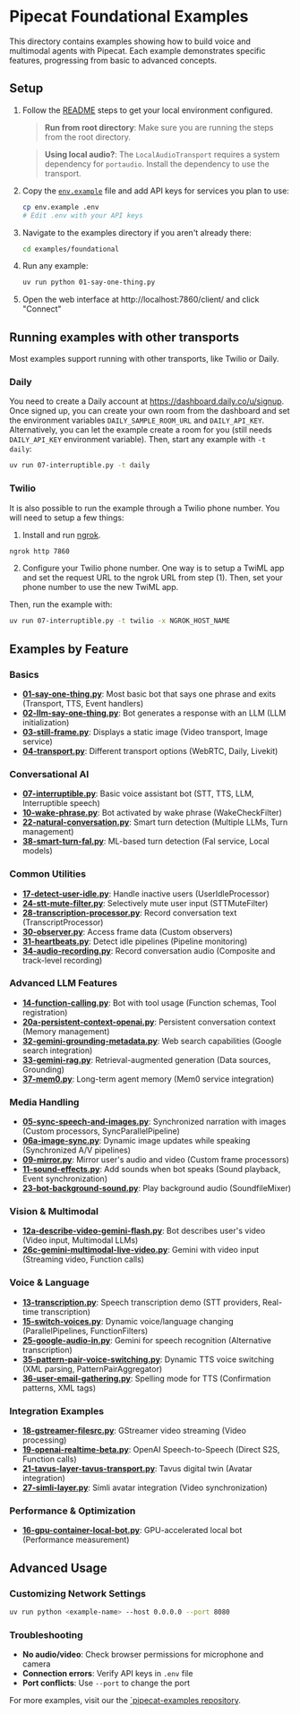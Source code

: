 # Pipecat Foundational Examples

This directory contains examples showing how to build voice and multimodal agents with Pipecat. Each example demonstrates specific features, progressing from basic to advanced concepts.

## Setup

1. Follow the [README](../../README.md#%EF%B8%8F-contributing-to-the-framework) steps to get your local environment configured.

   > **Run from root directory**: Make sure you are running the steps from the root directory.

   > **Using local audio?**: The `LocalAudioTransport` requires a system dependency for `portaudio`. Install the dependency to use the transport.

2. Copy the [`env.example`](../../env.example) file and add API keys for services you plan to use:

   ```bash
   cp env.example .env
   # Edit .env with your API keys
   ```

3. Navigate to the examples directory if you aren't already there:

   ```bash
   cd examples/foundational
   ```

4. Run any example:

   ```bash
   uv run python 01-say-one-thing.py
   ```

5. Open the web interface at http://localhost:7860/client/ and click "Connect"

## Running examples with other transports

Most examples support running with other transports, like Twilio or Daily.

### Daily

You need to create a Daily account at https://dashboard.daily.co/u/signup. Once signed up, you can create your own room from the dashboard and set the environment variables `DAILY_SAMPLE_ROOM_URL` and `DAILY_API_KEY`. Alternatively, you can let the example create a room for you (still needs `DAILY_API_KEY` environment variable). Then, start any example with `-t daily`:

```bash
uv run 07-interruptible.py -t daily
```

### Twilio

It is also possible to run the example through a Twilio phone number. You will need to setup a few things:

1. Install and run [ngrok](https://ngrok.com/download).

```bash
ngrok http 7860
```

2. Configure your Twilio phone number. One way is to setup a TwiML app and set the request URL to the ngrok URL from step (1). Then, set your phone number to use the new TwiML app.

Then, run the example with:

```bash
uv run 07-interruptible.py -t twilio -x NGROK_HOST_NAME
```

## Examples by Feature

### Basics

- **[01-say-one-thing.py](./01-say-one-thing.py)**: Most basic bot that says one phrase and exits (Transport, TTS, Event handlers)
- **[02-llm-say-one-thing.py](./02-llm-say-one-thing.py)**: Bot generates a response with an LLM (LLM initialization)
- **[03-still-frame.py](./03-still-frame.py)**: Displays a static image (Video transport, Image service)
- **[04-transport.py](./04-transport.py)**: Different transport options (WebRTC, Daily, Livekit)

### Conversational AI

- **[07-interruptible.py](./07-interruptible.py)**: Basic voice assistant bot (STT, TTS, LLM, Interruptible speech)
- **[10-wake-phrase.py](./10-wake-phrase.py)**: Bot activated by wake phrase (WakeCheckFilter)
- **[22-natural-conversation.py](./22-natural-conversation.py)**: Smart turn detection (Multiple LLMs, Turn management)
- **[38-smart-turn-fal.py](./38-smart-turn-fal.py)**: ML-based turn detection (Fal service, Local models)

### Common Utilities

- **[17-detect-user-idle.py](./17-detect-user-idle.py)**: Handle inactive users (UserIdleProcessor)
- **[24-stt-mute-filter.py](./24-stt-mute-filter.py)**: Selectively mute user input (STTMuteFilter)
- **[28-transcription-processor.py](./28-transcription-processor.py)**: Record conversation text (TranscriptProcessor)
- **[30-observer.py](./30-observer.py)**: Access frame data (Custom observers)
- **[31-heartbeats.py](./31-heartbeats.py)**: Detect idle pipelines (Pipeline monitoring)
- **[34-audio-recording.py](./34-audio-recording.py)**: Record conversation audio (Composite and track-level recording)

### Advanced LLM Features

- **[14-function-calling.py](./14-function-calling.py)**: Bot with tool usage (Function schemas, Tool registration)
- **[20a-persistent-context-openai.py](./20a-persistent-context-openai.py)**: Persistent conversation context (Memory management)
- **[32-gemini-grounding-metadata.py](./32-gemini-grounding-metadata.py)**: Web search capabilities (Google search integration)
- **[33-gemini-rag.py](./33-gemini-rag.py)**: Retrieval-augmented generation (Data sources, Grounding)
- **[37-mem0.py](./37-mem0.py)**: Long-term agent memory (Mem0 service integration)

### Media Handling

- **[05-sync-speech-and-images.py](./05-sync-speech-and-images.py)**: Synchronized narration with images (Custom processors, SyncParallelPipeline)
- **[06a-image-sync.py](./06a-image-sync.py)**: Dynamic image updates while speaking (Synchronized A/V pipelines)
- **[09-mirror.py](./09-mirror.py)**: Mirror user's audio and video (Custom frame processors)
- **[11-sound-effects.py](./11-sound-effects.py)**: Add sounds when bot speaks (Sound playback, Event synchronization)
- **[23-bot-background-sound.py](./23-bot-background-sound.py)**: Play background audio (SoundfileMixer)

### Vision & Multimodal

- **[12a-describe-video-gemini-flash.py](./12a-describe-video-gemini-flash.py)**: Bot describes user's video (Video input, Multimodal LLMs)
- **[26c-gemini-multimodal-live-video.py](./26c-gemini-multimodal-live-video.py)**: Gemini with video input (Streaming video, Function calls)

### Voice & Language

- **[13-transcription.py](./13-transcription.py)**: Speech transcription demo (STT providers, Real-time transcription)
- **[15-switch-voices.py](./15-switch-voices.py)**: Dynamic voice/language changing (ParallelPipelines, FunctionFilters)
- **[25-google-audio-in.py](./25-google-audio-in.py)**: Gemini for speech recognition (Alternative transcription)
- **[35-pattern-pair-voice-switching.py](./35-pattern-pair-voice-switching.py)**: Dynamic TTS voice switching (XML parsing, PatternPairAggregator)
- **[36-user-email-gathering.py](./36-user-email-gathering.py)**: Spelling mode for TTS (Confirmation patterns, XML tags)

### Integration Examples

- **[18-gstreamer-filesrc.py](./18-gstreamer-filesrc.py)**: GStreamer video streaming (Video processing)
- **[19-openai-realtime-beta.py](./19-openai-realtime-beta.py)**: OpenAI Speech-to-Speech (Direct S2S, Function calls)
- **[21-tavus-layer-tavus-transport.py](./21-tavus-layer-tavus-transport.py)**: Tavus digital twin (Avatar integration)
- **[27-simli-layer.py](./27-simli-layer.py)**: Simli avatar integration (Video synchronization)

### Performance & Optimization

- **[16-gpu-container-local-bot.py](./16-gpu-container-local-bot.py)**: GPU-accelerated local bot (Performance measurement)

## Advanced Usage

### Customizing Network Settings

```bash
uv run python <example-name> --host 0.0.0.0 --port 8080
```

### Troubleshooting

- **No audio/video**: Check browser permissions for microphone and camera
- **Connection errors**: Verify API keys in `.env` file
- **Port conflicts**: Use `--port` to change the port

For more examples, visit our the [`pipecat-examples repository](https://github.com/pipecat-ai/pipecat-examples).
